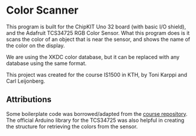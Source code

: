 # Color Scanner
This program is built for the ChipKIT Uno 32 board (with basic I/O shield), and the Adafruit TCS34725
RGB Color Sensor. What this program does is it scans the color of an object
that is near the sensor, and shows the name of the color on the display.

We are using the XKDC color database, but it can be replaced with any database
using the same format.

This project was created for the course IS1500 in KTH, by Toni Karppi and Carl
Leijonberg.

## Attributions
Some boilerplate code was borrowed/adapted from the [course repository](https://github.com/is1200-example-projects).
The official Arduino library for the TCS34725 was also helpful in creating the structure
for retrieving the colors from the sensor.
